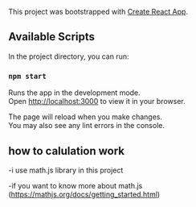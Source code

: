This project was bootstrapped with [Create React App](https://github.com/facebook/create-react-app).

## Available Scripts

In the project directory, you can run:

### `npm start`

Runs the app in the development mode.\
Open [http://localhost:3000](http://localhost:3000) to view it in your browser.

The page will reload when you make changes.\
You may also see any lint errors in the console.

## how to calulation work

-i use math.js library in this project

-if you want to know more about math.js (https://mathjs.org/docs/getting_started.html)

